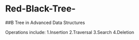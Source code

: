 # Red-Black-Tree-
##B Tree in Advanced Data Structures

Operations include:
1.Insertion
2.Traversal
3.Search
4.Deletion
